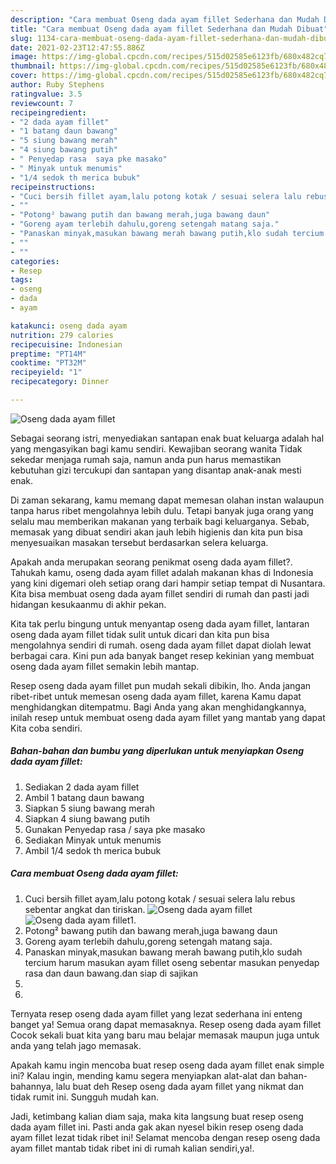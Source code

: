 ```yaml
---
description: "Cara membuat Oseng dada ayam fillet Sederhana dan Mudah Dibuat"
title: "Cara membuat Oseng dada ayam fillet Sederhana dan Mudah Dibuat"
slug: 1134-cara-membuat-oseng-dada-ayam-fillet-sederhana-dan-mudah-dibuat
date: 2021-02-23T12:47:55.886Z
image: https://img-global.cpcdn.com/recipes/515d02585e6123fb/680x482cq70/oseng-dada-ayam-fillet-foto-resep-utama.jpg
thumbnail: https://img-global.cpcdn.com/recipes/515d02585e6123fb/680x482cq70/oseng-dada-ayam-fillet-foto-resep-utama.jpg
cover: https://img-global.cpcdn.com/recipes/515d02585e6123fb/680x482cq70/oseng-dada-ayam-fillet-foto-resep-utama.jpg
author: Ruby Stephens
ratingvalue: 3.5
reviewcount: 7
recipeingredient:
- "2 dada ayam fillet"
- "1 batang daun bawang"
- "5 siung bawang merah"
- "4 siung bawang putih"
- " Penyedap rasa  saya pke masako"
- " Minyak untuk menumis"
- "1/4 sedok th merica bubuk"
recipeinstructions:
- "Cuci bersih fillet ayam,lalu potong kotak / sesuai selera lalu rebus sebentar angkat dan tiriskan."
- ""
- "Potong² bawang putih dan bawang merah,juga bawang daun"
- "Goreng ayam terlebih dahulu,goreng setengah matang saja."
- "Panaskan minyak,masukan bawang merah bawang putih,klo sudah tercium harum masukan ayam fillet oseng sebentar masukan penyedap rasa dan daun bawang.dan siap di sajikan"
- ""
- ""
categories:
- Resep
tags:
- oseng
- dada
- ayam

katakunci: oseng dada ayam 
nutrition: 279 calories
recipecuisine: Indonesian
preptime: "PT14M"
cooktime: "PT32M"
recipeyield: "1"
recipecategory: Dinner

---
```



![Oseng dada ayam fillet](https://img-global.cpcdn.com/recipes/515d02585e6123fb/680x482cq70/oseng-dada-ayam-fillet-foto-resep-utama.jpg)

Sebagai seorang istri, menyediakan santapan enak buat keluarga adalah hal yang mengasyikan bagi kamu sendiri. Kewajiban seorang  wanita Tidak sekedar menjaga rumah saja, namun anda pun harus memastikan kebutuhan gizi tercukupi dan santapan yang disantap anak-anak mesti enak.

Di zaman  sekarang, kamu memang dapat memesan olahan instan walaupun tanpa harus ribet mengolahnya lebih dulu. Tetapi banyak juga orang yang selalu mau memberikan makanan yang terbaik bagi keluarganya. Sebab, memasak yang dibuat sendiri akan jauh lebih higienis dan kita pun bisa menyesuaikan masakan tersebut berdasarkan selera keluarga. 



Apakah anda merupakan seorang penikmat oseng dada ayam fillet?. Tahukah kamu, oseng dada ayam fillet adalah makanan khas di Indonesia yang kini digemari oleh setiap orang dari hampir setiap tempat di Nusantara. Kita bisa membuat oseng dada ayam fillet sendiri di rumah dan pasti jadi hidangan kesukaanmu di akhir pekan.

Kita tak perlu bingung untuk menyantap oseng dada ayam fillet, lantaran oseng dada ayam fillet tidak sulit untuk dicari dan kita pun bisa mengolahnya sendiri di rumah. oseng dada ayam fillet dapat diolah lewat berbagai cara. Kini pun ada banyak banget resep kekinian yang membuat oseng dada ayam fillet semakin lebih mantap.

Resep oseng dada ayam fillet pun mudah sekali dibikin, lho. Anda jangan ribet-ribet untuk memesan oseng dada ayam fillet, karena Kamu dapat menghidangkan ditempatmu. Bagi Anda yang akan menghidangkannya, inilah resep untuk membuat oseng dada ayam fillet yang mantab yang dapat Kita coba sendiri.

<!--inarticleads1-->

##### Bahan-bahan dan bumbu yang diperlukan untuk menyiapkan Oseng dada ayam fillet:

1. Sediakan 2 dada ayam fillet
1. Ambil 1 batang daun bawang
1. Siapkan 5 siung bawang merah
1. Siapkan 4 siung bawang putih
1. Gunakan  Penyedap rasa / saya pke masako
1. Sediakan  Minyak untuk menumis
1. Ambil 1/4 sedok th merica bubuk




<!--inarticleads2-->

##### Cara membuat Oseng dada ayam fillet:

1. Cuci bersih fillet ayam,lalu potong kotak / sesuai selera lalu rebus sebentar angkat dan tiriskan.
<img src="https://img-global.cpcdn.com/steps/023514d92830e859/160x128cq70/oseng-dada-ayam-fillet-langkah-memasak-1-foto.jpg" alt="Oseng dada ayam fillet"><img src="https://img-global.cpcdn.com/steps/fe51189922196607/160x128cq70/oseng-dada-ayam-fillet-langkah-memasak-1-foto.jpg" alt="Oseng dada ayam fillet">1. 
1. Potong² bawang putih dan bawang merah,juga bawang daun
1. Goreng ayam terlebih dahulu,goreng setengah matang saja.
1. Panaskan minyak,masukan bawang merah bawang putih,klo sudah tercium harum masukan ayam fillet oseng sebentar masukan penyedap rasa dan daun bawang.dan siap di sajikan
1. 
1. 




Ternyata resep oseng dada ayam fillet yang lezat sederhana ini enteng banget ya! Semua orang dapat memasaknya. Resep oseng dada ayam fillet Cocok sekali buat kita yang baru mau belajar memasak maupun juga untuk anda yang telah jago memasak.

Apakah kamu ingin mencoba buat resep oseng dada ayam fillet enak simple ini? Kalau ingin, mending kamu segera menyiapkan alat-alat dan bahan-bahannya, lalu buat deh Resep oseng dada ayam fillet yang nikmat dan tidak rumit ini. Sungguh mudah kan. 

Jadi, ketimbang kalian diam saja, maka kita langsung buat resep oseng dada ayam fillet ini. Pasti anda gak akan nyesel bikin resep oseng dada ayam fillet lezat tidak ribet ini! Selamat mencoba dengan resep oseng dada ayam fillet mantab tidak ribet ini di rumah kalian sendiri,ya!.

